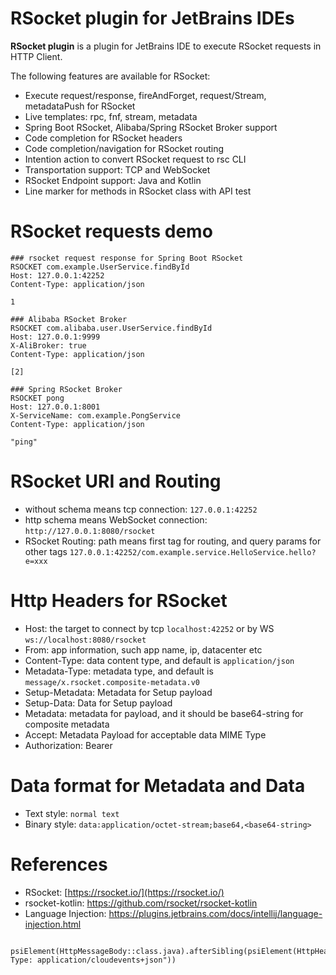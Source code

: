 RSocket plugin for JetBrains IDEs
===================

<!-- Plugin description -->
**RSocket plugin** is a plugin for JetBrains IDE to execute RSocket requests in HTTP Client.

The following features are available for RSocket:

* Execute request/response, fireAndForget, request/Stream, metadataPush for RSocket
* Live templates: rpc, fnf, stream, metadata
* Spring Boot RSocket, Alibaba/Spring RSocket Broker support
* Code completion for RSocket headers
* Code completion/navigation for RSocket routing
* Intention action to convert RSocket request to rsc CLI
* Transportation support: TCP and WebSocket
* RSocket Endpoint support: Java and Kotlin
* Line marker for methods in RSocket class with API test 

<!-- Plugin description end -->

# RSocket requests demo

```http request
### rsocket request response for Spring Boot RSocket
RSOCKET com.example.UserService.findById
Host: 127.0.0.1:42252
Content-Type: application/json

1

### Alibaba RSocket Broker
RSOCKET com.alibaba.user.UserService.findById
Host: 127.0.0.1:9999
X-AliBroker: true
Content-Type: application/json

[2]

### Spring RSocket Broker
RSOCKET pong
Host: 127.0.0.1:8001
X-ServiceName: com.example.PongService
Content-Type: application/json

"ping"
```

# RSocket URI and Routing

* without schema means tcp connection: `127.0.0.1:42252`
* http schema means WebSocket connection: `http://127.0.0.1:8080/rsocket`
* RSocket Routing:  path means first tag for routing, and query params for other tags `127.0.0.1:42252/com.example.service.HelloService.hello?e=xxx`

# Http Headers for RSocket

* Host: the target to connect by tcp `localhost:42252` or by WS `ws://localhost:8080/rsocket`
* From: app information, such app name, ip, datacenter etc
* Content-Type: data content type, and default is `application/json`
* Metadata-Type: metadata type, and default is `message/x.rsocket.composite-metadata.v0`
* Setup-Metadata: Metadata for Setup payload
* Setup-Data: Data for Setup payload
* Metadata: metadata for payload, and it should be base64-string for composite metadata
* Accept: Metadata Payload for acceptable data MIME Type
* Authorization: Bearer <token>

# Data format for Metadata and Data

* Text style: `normal text`
* Binary style: `data:application/octet-stream;base64,<base64-string>`

# References

* RSocket: [https://rsocket.io/](https://rsocket.io/)
* rsocket-kotlin: https://github.com/rsocket/rsocket-kotlin 
* Language Injection: https://plugins.jetbrains.com/docs/intellij/language-injection.html
                            

```

psiElement(HttpMessageBody::class.java).afterSibling(psiElement(HttpHeaderField::class.java).withText("Content-Type: application/cloudevents+json"))

```